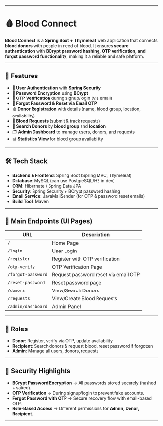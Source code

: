 
---

# 🩸 Blood Connect

**Blood Connect** is a **Spring Boot + Thymeleaf** web application that connects **blood donors** with people in need of blood.
It ensures **secure authentication** with **BCrypt password hashing, OTP verification, and forgot password functionality**, making it a reliable and safe platform.

---

## 🚀 Features

* 🔐 **User Authentication** with **Spring Security**
* 🔑 **Password Encryption** using **BCrypt**
* 📩 **OTP Verification** during signup/login (via email)
* 🔄 **Forgot Password & Reset via Email OTP**
* 🩸 **Donor Registration** with details (name, blood group, location, availability)
* 🧾 **Blood Requests** (submit & track requests)
* 📍 **Search Donors** by **blood group** and **location**
* 🗂️ **Admin Dashboard** to manage users, donors, and requests
* 📊 **Statistics View** for blood group availability

---

## 🛠️ Tech Stack

* **Backend & Frontend**: Spring Boot (Spring MVC, Thymeleaf)
* **Database**: MySQL (can use PostgreSQL/H2 in dev)
* **ORM**: Hibernate / Spring Data JPA
* **Security**: Spring Security + BCrypt password hashing
* **Email Service**: JavaMailSender (for OTP & password reset emails)
* **Build Tool**: Maven

---


## 📌 Main Endpoints (UI Pages)

| URL                | Description                          |
| ------------------ | ------------------------------------ |
| `/`                | Home Page                            |
| `/login`           | User Login                           |
| `/register`        | Register with OTP verification       |
| `/otp-verify`      | OTP Verification Page                |
| `/forgot-password` | Request password reset via email OTP |
| `/reset-password`  | Reset password page                  |
| `/donors`          | View/Search Donors                   |
| `/requests`        | View/Create Blood Requests           |
| `/admin/dashboard` | Admin Panel                          |

---

## 👥 Roles

* **Donor**: Register, verify via OTP, update availability
* **Recipient**: Search donors & request blood, reset password if forgotten
* **Admin**: Manage all users, donors, requests

---

## 🔐 Security Highlights

* **BCrypt Password Encryption** → All passwords stored securely (hashed + salted).
* **OTP Verification** → During signup/login to prevent fake accounts.
* **Forgot Password with OTP** → Secure recovery flow with email-based OTP.
* **Role-Based Access** → Different permissions for **Admin, Donor, Recipient**.

---



